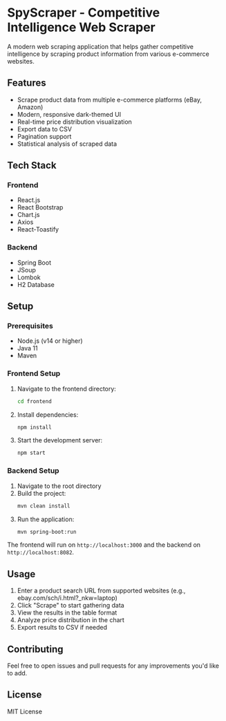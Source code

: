 # SpyScraper - Competitive Intelligence Web Scraper

A modern web scraping application that helps gather competitive intelligence by scraping product information from various e-commerce websites.

## Features

- Scrape product data from multiple e-commerce platforms (eBay, Amazon)
- Modern, responsive dark-themed UI
- Real-time price distribution visualization
- Export data to CSV
- Pagination support
- Statistical analysis of scraped data

## Tech Stack

### Frontend
- React.js
- React Bootstrap
- Chart.js
- Axios
- React-Toastify

### Backend
- Spring Boot
- JSoup
- Lombok
- H2 Database

## Setup

### Prerequisites
- Node.js (v14 or higher)
- Java 11
- Maven

### Frontend Setup
1. Navigate to the frontend directory:
   ```bash
   cd frontend
   ```
2. Install dependencies:
   ```bash
   npm install
   ```
3. Start the development server:
   ```bash
   npm start
   ```

### Backend Setup
1. Navigate to the root directory
2. Build the project:
   ```bash
   mvn clean install
   ```
3. Run the application:
   ```bash
   mvn spring-boot:run
   ```

The frontend will run on `http://localhost:3000` and the backend on `http://localhost:8082`.

## Usage

1. Enter a product search URL from supported websites (e.g., ebay.com/sch/i.html?_nkw=laptop)
2. Click "Scrape" to start gathering data
3. View the results in the table format
4. Analyze price distribution in the chart
5. Export results to CSV if needed

## Contributing

Feel free to open issues and pull requests for any improvements you'd like to add.

## License

MIT License 